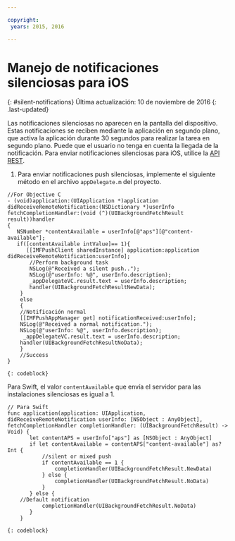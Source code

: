 ```yaml
---

copyright:
 years: 2015, 2016

---
```


# Manejo de notificaciones silenciosas para iOS
{: #silent-notifications}
Última actualización: 10 de noviembre de 2016
{: .last-updated}

Las notificaciones silenciosas no aparecen en la pantalla del dispositivo. Estas notificaciones se reciben mediante la aplicación en segundo plano, que activa la aplicación durante 30 segundos para realizar la tarea en segundo plano. Puede que el usuario no tenga en cuenta la llegada de la notificación. Para enviar notificaciones silenciosas para iOS, utilice la [API REST](https://mobile.{DomainName}/imfpush/).   

1. Para enviar notificaciones push silenciosas, implemente el siguiente método en el archivo `appDelegate.m` del proyecto.

```
//For Objective C
- (void)application:(UIApplication *)application didReceiveRemoteNotification:(NSDictionary *)userInfo fetchCompletionHandler:(void (^)(UIBackgroundFetchResult result))handler
{
   NSNumber *contentAvailable = userInfo[@"aps"][@"content-available"];
   if([contentAvailable intValue]== 1){
      [[IMFPushClient sharedInstance] application:application didReceiveRemoteNotification:userInfo];
       //Perform background task
       NSLog(@"Received a silent push..");
       NSLog(@"userInfo: %@", userInfo.description);
       _appDelegateVC.result.text = userInfo.description;
       handler(UIBackgroundFetchResultNewData);
    }
    else
	{
    //Notificación normal
    [[IMFPushAppManager get] notificationReceived:userInfo];
    NSLog(@"Received a normal notification.");
    NSLog(@"userInfo: %@", userInfo.description);
     _appDelegateVC.result.text = userInfo.description;
    handler(UIBackgroundFetchResultNoData);
    }
    //Success
}
```
    {: codeblock}

Para Swift, el valor `contentAvailable` que envía el servidor para las instalaciones silenciosas es igual a 1.
```
// Para Swift
func application(application: UIApplication, didReceiveRemoteNotification userInfo: [NSObject : AnyObject], fetchCompletionHandler completionHandler: (UIBackgroundFetchResult) -> Void) {
       let contentAPS = userInfo["aps"] as [NSObject : AnyObject]
       if let contentAvailable = contentAPS["content-available"] as? Int {
           //silent or mixed push
           if contentAvailable == 1 {
               completionHandler(UIBackgroundFetchResult.NewData)
           } else {
               completionHandler(UIBackgroundFetchResult.NoData)
           }
       } else {
    //Default notification 
           completionHandler(UIBackgroundFetchResult.NoData)
       }
    }
```
	{: codeblock}

